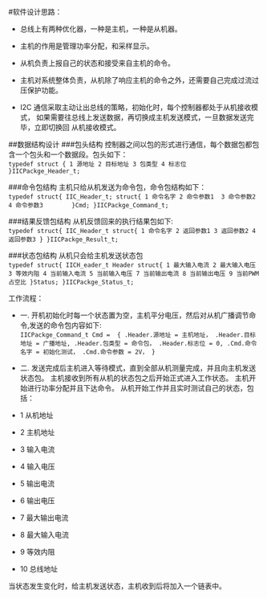 #软件设计思路：
* 总线上有两种优化器，一种是主机，一种是从机器。
* 主机的作用是管理功率分配，和采样显示。
* 从机负责上报自己的状态和接受来自主机的命令。
* 主机对系统整体负责，从机除了响应主机的命令之外，还需要自己完成过流过压保护功能。

* I2C 通信采取主动让出总线的策略，初始化时，每个控制器都处于从机接收模式，
如果需要往总线上发送数据，再切换成主机发送模式，一旦数据发送完毕，立即切换回
从机接收模式。

##数据结构设计
###包头结构
控制器之间以包的形式进行通信，每个数据包都包含一个包头和一个数据段。包头如下：  
`typedef struct {
	1 源地址
	2 目标地址
	3 包类型
	4 标志位
}IICPackge_Header_t;`

###命令包结构
主机只给从机发送为命令包，命令包结构如下：  
`typedef struct{
	 IIC_Header_t;
	struct{
	  1 命令名字
	  2 命令参数1 
	  3 命令参数2
	  4 命令参数3		
	}Cmd;
}IICPackge_Command_t;`

###结果反馈包结构
从机反馈回来的执行结果包如下:  
`typedef struct{
	IIC_Header_t
	struct{
	  1 命令名字
	  2 返回参数1
	  3 返回参数2
	  4 返回参数3
	}
}IICPackge_Result_t;`

###状态包结构
从机只会给主机发送状态包  
`typedef struct{
	 IICH_eader_t Header
	struct{
		1 最大输入电流
		2 最大输入电压
		3 等效内阻
		4 当前输入电流
		5 当前输入电压
		7 当前输出电流
		8 当前输出电压
		9 当前PWM占空比
	}Status;
}IICPackge_Status_t;`


工作流程：
* 一. 开机初始化时每一个状态置为空，主机平分电压，然后对从机广播调节命令,发送的命令包内容如下:  
`IICPackge_Command_t Cmd = 
{
	.Header.源地址 = 主机地址，
	.Header.目标地址 = 广播地址,
	.Header.包类型 = 命令包，
	.Header.标志位 = 0,
	.Cmd.命令名字 = 初始化测试，
	.Cmd.命令参数 = 2V，
} `

* 二. 发送完成后主机进入等待模式，直到全部从机测量完成，并且向主机发送状态包。  主机接收到所有从机的状态包之后开始正式进入工作状态。
  主机开始进行功率分配并且下达命令。  从机开始工作并且实时测试自己的状态，包括：
* 1  从机地址
* 2  主机地址
* 3  输入电流
* 4  输入电压
* 5  输出电流
* 6  输出电压
* 7  最大输出电流
* 8  最大输入电流
* 9  等效内阻
* 10 总线地址 

当状态发生变化时，给主机发送状态，主机收到后将加入一个链表中。